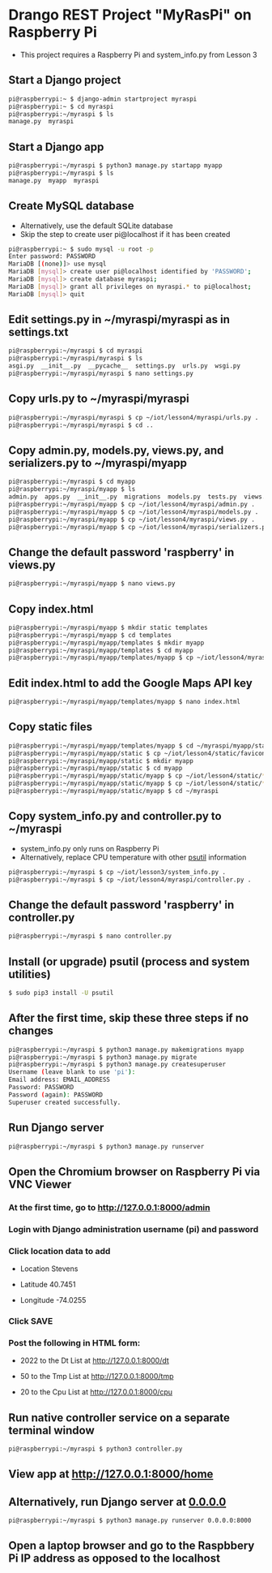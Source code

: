 # Drango REST Project "MyRasPi" on Raspberry Pi

* This project requires a Raspberry Pi and system_info.py from Lesson 3

## Start a Django project
```sh
pi@raspberrypi:~ $ django-admin startproject myraspi
pi@raspberrypi:~ $ cd myraspi
pi@raspberrypi:~/myraspi $ ls
manage.py  myraspi
```
## Start a Django app
```sh
pi@raspberrypi:~/myraspi $ python3 manage.py startapp myapp
pi@raspberrypi:~/myraspi $ ls
manage.py  myapp  myraspi
```
## Create MySQL database
* Alternatively, use the default SQLite database
* Skip the step to create user pi@localhost if it has been created
```sh
pi@raspberrypi:~ $ sudo mysql -u root -p
Enter password: PASSWORD
MariaDB [(none)]> use mysql
MariaDB [mysql]> create user pi@localhost identified by 'PASSWORD';
MariaDB [mysql]> create database myraspi;
MariaDB [mysql]> grant all privileges on myraspi.* to pi@localhost;
MariaDB [mysql]> quit
```
## Edit settings.py in ~/myraspi/myraspi as in settings.txt
```sh
pi@raspberrypi:~/myraspi $ cd myraspi
pi@raspberrypi:~/myraspi/myraspi $ ls
asgi.py  __init__.py  __pycache__  settings.py  urls.py  wsgi.py
pi@raspberrypi:~/myraspi/myraspi $ nano settings.py
```
## Copy urls.py to ~/myraspi/myraspi
```sh
pi@raspberrypi:~/myraspi/myraspi $ cp ~/iot/lesson4/myraspi/urls.py .
pi@raspberrypi:~/myraspi/myraspi $ cd ..
```
## Copy admin.py, models.py, views.py, and serializers.py to ~/myraspi/myapp
```sh
pi@raspberrypi:~/myraspi $ cd myapp
pi@raspberrypi:~/myraspi/myapp $ ls
admin.py  apps.py  __init__.py  migrations  models.py  tests.py  views.py
pi@raspberrypi:~/myraspi/myapp $ cp ~/iot/lesson4/myraspi/admin.py .
pi@raspberrypi:~/myraspi/myapp $ cp ~/iot/lesson4/myraspi/models.py .
pi@raspberrypi:~/myraspi/myapp $ cp ~/iot/lesson4/myraspi/views.py .
pi@raspberrypi:~/myraspi/myapp $ cp ~/iot/lesson4/myraspi/serializers.py .
```
## Change the default password 'raspberry' in views.py
```sh
pi@raspberrypi:~/myraspi/myapp $ nano views.py
```
## Copy index.html
```sh
pi@raspberrypi:~/myraspi/myapp $ mkdir static templates
pi@raspberrypi:~/myraspi/myapp $ cd templates
pi@raspberrypi:~/myraspi/myapp/templates $ mkdir myapp
pi@raspberrypi:~/myraspi/myapp/templates $ cd myapp
pi@raspberrypi:~/myraspi/myapp/templates/myapp $ cp ~/iot/lesson4/myraspi/index.html .
```
## Edit index.html to add the Google Maps API key
```sh
pi@raspberrypi:~/myraspi/myapp/templates/myapp $ nano index.html
```
## Copy static files
```sh
pi@raspberrypi:~/myraspi/myapp/templates/myapp $ cd ~/myraspi/myapp/static
pi@raspberrypi:~/myraspi/myapp/static $ cp ~/iot/lesson4/static/favicon.ico .
pi@raspberrypi:~/myraspi/myapp/static $ mkdir myapp
pi@raspberrypi:~/myraspi/myapp/static $ cd myapp
pi@raspberrypi:~/myraspi/myapp/static/myapp $ cp ~/iot/lesson4/static/*css .
pi@raspberrypi:~/myraspi/myapp/static/myapp $ cp ~/iot/lesson4/static/*js .
pi@raspberrypi:~/myraspi/myapp/static/myapp $ cd ~/myraspi
```
## Copy system_info.py and controller.py to ~/myraspi
* system_info.py only runs on Raspberry Pi
* Alternatively, replace CPU temperature with other [psutil](https://pypi.org/project/psutil/) information
```sh
pi@raspberrypi:~/myraspi $ cp ~/iot/lesson3/system_info.py .
pi@raspberrypi:~/myraspi $ cp ~/iot/lesson4/myraspi/controller.py .
```
## Change the default password 'raspberry' in controller.py
```sh
pi@raspberrypi:~/myraspi $ nano controller.py
```
## Install (or upgrade) psutil (process and system utilities)
```sh
$ sudo pip3 install -U psutil
```
## After the first time, skip these three steps if no changes
```sh
pi@raspberrypi:~/myraspi $ python3 manage.py makemigrations myapp
pi@raspberrypi:~/myraspi $ python3 manage.py migrate
pi@raspberrypi:~/myraspi $ python3 manage.py createsuperuser
Username (leave blank to use 'pi'):
Email address: EMAIL_ADDRESS
Password: PASSWORD
Password (again): PASSWORD
Superuser created successfully.
```
## Run Django server
```sh
pi@raspberrypi:~/myraspi $ python3 manage.py runserver
```
## Open the Chromium browser on Raspberry Pi via VNC Viewer

### At the first time, go to http://127.0.0.1:8000/admin

### Login with Django administration username (pi) and password

### Click location data to add 

* Location Stevens

* Latitude 40.7451

* Longitude -74.0255

### Click SAVE

### Post the following in HTML form:

* 2022 to the Dt List at http://127.0.0.1:8000/dt

* 50 to the Tmp List at http://127.0.0.1:8000/tmp

* 20 to the Cpu List at http://127.0.0.1:8000/cpu

## Run native controller service on a separate terminal window
```sh
pi@raspberrypi:~/myraspi $ python3 controller.py
```
## View app at http://127.0.0.1:8000/home

## Alternatively, run Django server at [0.0.0.0](https://en.wikipedia.org/wiki/0.0.0.0)
```sh
pi@raspberrypi:~/myraspi $ python3 manage.py runserver 0.0.0.0:8000
```
## Open a laptop browser and go to the Raspbbery Pi IP address as opposed to the localhost

